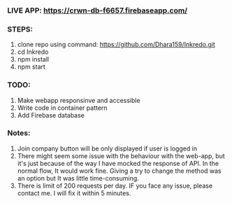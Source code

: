 ### LIVE APP: https://crwn-db-f6657.firebaseapp.com/

### STEPS:

1) clone repo using command: https://github.com/Dhara159/Inkredo.git
2) cd Inkredo
3) npm install
4) npm start

### TODO:

1) Make webapp responsinve and accessible
2) Write code in container pattern
3) Add Firebase database

### Notes:
1) Join company button will be only displayed if user is logged in
2) There might seem some issue with the behaviour with the web-app, but it's just because of the way I have mocked the response of API. In the normal flow, It would work fine. Giving a try to change the method was an option but It was little time-consuming.
3) There is limit of 200 requests per day. IF you face any issue, please contact me. I will fix it within 5 minutes.
